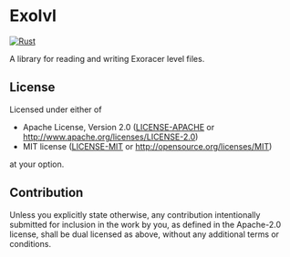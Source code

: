 # Exolvl

[![Rust](https://github.com/skycloudd/exolvl/actions/workflows/rust.yml/badge.svg)](https://github.com/skycloudd/exolvl/actions/workflows/rust.yml)

A library for reading and writing Exoracer level files.

## License

Licensed under either of

-   Apache License, Version 2.0 ([LICENSE-APACHE](LICENSE-APACHE) or <http://www.apache.org/licenses/LICENSE-2.0>)
-   MIT license ([LICENSE-MIT](LICENSE-MIT) or <http://opensource.org/licenses/MIT>)

at your option.

## Contribution

Unless you explicitly state otherwise, any contribution intentionally submitted
for inclusion in the work by you, as defined in the Apache-2.0 license, shall be
dual licensed as above, without any additional terms or conditions.
